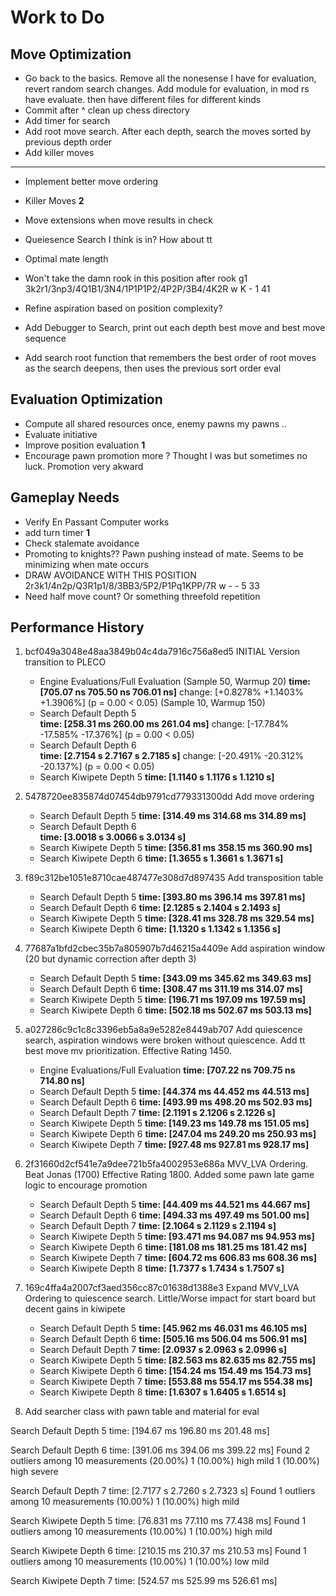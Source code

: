 # Work to Do

## Move Optimization

- Go back to the basics. Remove all the nonesense I have for evaluation, revert random search changes.
    Add module for evaluation, in mod rs have evaluate. then have different files for different kinds
- Commit after ^ clean up chess directory
- Add timer for search
- Add root move search. After each depth, search the moves sorted by previous depth order
- Add killer moves

---------------------

- Implement better move ordering
- Killer Moves **2**
- Move extensions when move results in check
- Queiesence Search I think is in? How about tt
- Optimal mate length

- Won't take the damn rook in this position after rook g1 3k2r1/3np3/4Q1B1/3N4/1P1P1P2/4P2P/3B4/4K2R w K - 1 41
- Refine aspiration based on position complexity?

- Add Debugger to Search, print out each depth best move and best move sequence
- Add search root function that remembers the best order of root moves as the search deepens, then uses
    the previous sort order eval

## Evaluation Optimization

- Compute all shared resources once, enemy pawns my pawns ..
- Evaluate initiative
- Improve position evaluation **1**
- Encourage pawn promotion more ? Thought I was but sometimes no luck. Promotion very akward

## Gameplay Needs

- Verify En Passant Computer works
- add turn timer **1**
- Check stalemate avoidance
- Promoting to knights?? Pawn pushing instead of mate. Seems to be minimizing when mate occurs
- DRAW AVOIDANCE WITH THIS POSITION
    2r3k1/4n2p/Q3R1p1/8/3BB3/5P2/P1Pq1KPP/7R w - - 5 33
- Need half move count? Or something threefold repetition

## Performance History

1. bcf049a3048e48aa3849b04c4da7916c756a8ed5 INITIAL Version transition to PLECO

    - Engine Evaluations/Full  Evaluation (Sample 50, Warmup 20)
        **time:   [705.07 ns 705.50 ns 706.01 ns]**
        change: [+0.8278% +1.1403% +1.3906%] (p = 0.00 < 0.05)
    (Sample 10, Warmup 150)
    - Search Default Depth 5  
        **time:   [258.31 ms 260.00 ms 261.04 ms]**
        change: [-17.784% -17.585% -17.376%] (p = 0.00 < 0.05)
    - Search Default Depth 6  
        **time:   [2.7154 s 2.7167 s 2.7185 s]**
        change: [-20.491% -20.312% -20.137%] (p = 0.00 < 0.05)
    - Search Kiwipete Depth 5
        **time:   [1.1140 s 1.1176 s 1.1210 s]**

2. 5478720ee835874d07454db9791cd779331300dd Add move ordering

    - Search Default Depth 5
        **time:   [314.49 ms 314.68 ms 314.89 ms]**
    - Search Default Depth 6  
        **time:   [3.0018 s 3.0066 s 3.0134 s]**
    - Search Kiwipete Depth 5
        **time:   [356.81 ms 358.15 ms 360.90 ms]**
    - Search Kiwipete Depth 6
        **time:   [1.3655 s 1.3661 s 1.3671 s]**

3. f89c312be1051e8710cae487477e308d7d897435 Add transposition table

    - Search Default Depth 5
        **time:   [393.80 ms 396.14 ms 397.81 ms]**
    - Search Default Depth 6
        **time:   [2.1285 s 2.1404 s 2.1493 s]**
    - Search Kiwipete Depth 5
        **time:   [328.41 ms 328.78 ms 329.54 ms]**
    - Search Kiwipete Depth 6
        **time:   [1.1320 s 1.1342 s 1.1356 s]**

4. 77687a1bfd2cbec35b7a805907b7d46215a4409e Add aspiration window (20 but dynamic correction after depth 3)

    - Search Default Depth 5
        **time:   [343.09 ms 345.62 ms 349.63 ms]**
    - Search Default Depth 6
        **time:   [308.47 ms 311.19 ms 314.07 ms]**
    - Search Kiwipete Depth 5
        **time:   [196.71 ms 197.09 ms 197.59 ms]**
    - Search Kiwipete Depth 6
        **time:   [502.18 ms 502.67 ms 503.13 ms]**

5. a027286c9c1c8c3396eb5a8a9e5282e8449ab707 Add quiescence search, aspiration windows were broken without quiescence. Add tt best move mv prioritization. Effective Rating 1450.

    - Engine Evaluations/Full Evaluation
        **time:   [707.22 ns 709.75 ns 714.80 ns]**
    - Search Default Depth 5
        **time:   [44.374 ms 44.452 ms 44.513 ms]**
    - Search Default Depth 6
        **time:   [493.99 ms 498.20 ms 502.93 ms]**
    - Search Default Depth 7
        **time:   [2.1191 s 2.1206 s 2.1226 s]**
    - Search Kiwipete Depth 5
        **time:   [149.23 ms 149.78 ms 151.05 ms]**
    - Search Kiwipete Depth 6
        **time:   [247.04 ms 249.20 ms 250.93 ms]**
    - Search Kiwipete Depth 7
        **time:   [927.48 ms 927.81 ms 928.17 ms]**

6. 2f31660d2cf541e7a9dee721b5fa4002953e686a MVV_LVA Ordering. Beat Jonas (1700) Effective Rating 1800. Added some pawn late game logic to encourage promotion
    - Search Default Depth 5
        **time:   [44.409 ms 44.521 ms 44.667 ms]**
    - Search Default Depth 6
        **time:   [494.33 ms 497.49 ms 501.00 ms]**
    - Search Default Depth 7
        **time:   [2.1064 s 2.1129 s 2.1194 s]**
    - Search Kiwipete Depth 5
        **time:   [93.471 ms 94.087 ms 94.953 ms]**
    - Search Kiwipete Depth 6
        **time:   [181.08 ms 181.25 ms 181.42 ms]**
    - Search Kiwipete Depth 7
        **time:   [604.72 ms 606.83 ms 608.36 ms]**
    - Search Kiwipete Depth 8
        **time:   [1.7377 s 1.7434 s 1.7507 s]**

7. 169c4ffa4a2007cf3aed356cc87c01638d1388e3 Expand MVV_LVA Ordering to quiescence search. Little/Worse impact for start board but decent gains in kiwipete
    - Search Default Depth 5
        **time:   [45.962 ms 46.031 ms 46.105 ms]**
    - Search Default Depth 6
        **time:   [505.16 ms 506.04 ms 506.91 ms]**
    - Search Default Depth 7
        **time:   [2.0937 s 2.0963 s 2.0996 s]**
    - Search Kiwipete Depth 5
        **time:   [82.563 ms 82.635 ms 82.755 ms]**
    - Search Kiwipete Depth 6
        **time:   [154.24 ms 154.49 ms 154.73 ms]**
    - Search Kiwipete Depth 7
        **time:   [553.88 ms 554.17 ms 554.38 ms]**
    - Search Kiwipete Depth 8
        **time:   [1.6307 s 1.6405 s 1.6514 s]**

8. Add searcher class with pawn table and material for eval

Search Default Depth 5  time:   [194.67 ms 196.80 ms 201.48 ms]

Search Default Depth 6  time:   [391.06 ms 394.06 ms 399.22 ms]
Found 2 outliers among 10 measurements (20.00%)
  1 (10.00%) high mild
  1 (10.00%) high severe

Search Default Depth 7  time:   [2.7177 s 2.7260 s 2.7323 s]
Found 1 outliers among 10 measurements (10.00%)
  1 (10.00%) high mild

Search Kiwipete Depth 5 time:   [76.831 ms 77.110 ms 77.438 ms]
Found 1 outliers among 10 measurements (10.00%)
  1 (10.00%) high mild

Search Kiwipete Depth 6 time:   [210.15 ms 210.37 ms 210.53 ms]
Found 1 outliers among 10 measurements (10.00%)
  1 (10.00%) low mild

Search Kiwipete Depth 7 time:   [524.57 ms 525.99 ms 526.61 ms]
